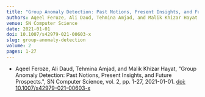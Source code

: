 ```yaml
---
title: "Group Anomaly Detection: Past Notions, Present Insights, and Future Prospects"
authors: Aqeel Feroze, Ali Daud, Tehmina Amjad, and Malik Khizar Hayat
venue: SN Computer Science
date: 2021-01-01
doi: 10.1007/s42979-021-00603-x
slug: group-anomaly-detection
volume: 2
pages: 1-27
---
```


- Aqeel Feroze, Ali Daud, Tehmina Amjad, and Malik Khizar Hayat, "Group Anomaly Detection: Past Notions, Present Insights, and Future Prospects.", SN Computer Science, vol. 2, pp. 1-27, 2021-01-01. [doi: 10.1007/s42979-021-00603-x](10.1007/s42979-021-00603-x)
